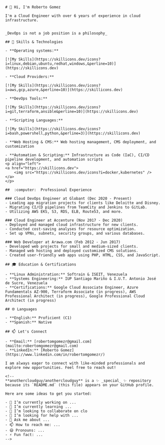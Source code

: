     # 👋 Hi, I'm Roberto Gomez

    I'm a Cloud Engineer with over 6 years of experience in cloud infrastructure.


    _DevOps is not a job position is a philosophy_

    ## 🔧 Skills & Technologies

    - **Operating systems:** 

    [![My Skills](https://skillicons.dev/icons?i=linux,debian,ubuntu,redhat,windows,&perline=10)](https://skillicons.dev)

    - **Cloud Providers:** 

    [![My Skills](https://skillicons.dev/icons?i=aws,gcp,azure,&perline=10)](https://skillicons.dev)

    - **DevOps Tools:** 

    [![My Skills](https://skillicons.dev/icons?i=git,terraform,ansible&perline=10)](https://skillicons.dev)

    - **Scripting Languages:** 

    [![My Skills](https://skillicons.dev/icons?i=bash,powershell,python,&perline=3)](https://skillicons.dev)

    - **Web Hosting & CMS:** Web hosting management, CMS deployment, and customization

    - **Automation & Scripting:** Infrastructure as Code (IaC), CI/CD pipeline development, and automation scripts
    <p align="left">
    <a href="https://skillicons.dev">
        <img src="https://skillicons.dev/icons?i=docker,kubernetes" />
    </a>
    </p>

    ##  :computer:  Professional Experience

    ### Cloud DevOps Engineer at Globant (Dec 2020 - Present)
    - Leading app migration projects for clients like Deloitte and Disney.
    - Migrating CI/CD pipelines from TeamCity and Jenkins to GitLab.
    - Utilizing AWS EKS, S3, RDS, ELB, Route53, and more.

    ### Cloud Engineer at Accenture (Nov 2017 - Dec 2020)
    - Deployed and managed cloud infrastructure for new clients.
    - Conducted cost-saving analyses for resource optimization.
    - Set up VPNs, subnets, security groups, and various databases.

    ### Web Developer at Arawa.com (Feb 2012 - Jun 2017)
    - Developed web projects for small and medium-sized clients.
    - Managed web hosting and deployed customized CMS solutions.
    - Created user-friendly web apps using PHP, HTML, CSS, and JavaScript.

    ## 🎓 Education & Certifications

    - **Linux Administration:** Softrain & ISEIT, Venezuela
    - **Systems Engineering:** IUP Santiago Mariño & I.U.T. Antonio José de Sucre, Venezuela
    - **Certifications:** Google Cloud Associate Engineer, Azure Fundamentals AZ-900, Terraform Associate (in progress), AWS Professional Architect (in progress), Google Professional Cloud Architect (in progress)

    ## 🌐 Languages

    - **English:** Proficient (C1)
    - **Spanish:** Native

    ## 📫 Let's Connect

    - **Email:** [robertomgomezr@gmail.com](mailto:robertomgomezr@gmail.com)
    - **LinkedIn:** [Roberto Gomez](https://www.linkedin.com/in/robertomgomezr/)

    I am always eager to connect with like-minded professionals and explore new opportunities. Feel free to reach out!

    <!--
    **anothercloudguy/anothercloudguy** is a ✨ _special_ ✨ repository because its `README.md` (this file) appears on your GitHub profile.

    Here are some ideas to get you started:

    - 🔭 I’m currently working on ...
    - 🌱 I’m currently learning ...
    - 👯 I’m looking to collaborate on clo
    - 🤔 I’m looking for help with ...
    - 💬 Ask me about ...
    - 📫 How to reach me: ...
    - 😄 Pronouns: ...
    - ⚡ Fun fact: ...
    -->
